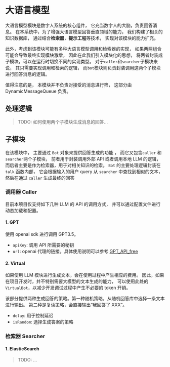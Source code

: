 # 大语言模型

大语言模型模块是数字人系统的核心组件，
它充当数字人的大脑，负责回答消息。
在本系统中，为了增强大语言模型回答垂直领域的能力，
我们构建了相关的知识数据库，
通过结合**检索器**，**提示工程**等技术，
实现对该模块的能力扩充。

此外，考虑到该模块可能有多种大语言模型调用和检索器的实现，
如果两两组合可能会导致最终实现模块激增，
因此在此我们引入模块化的思想，
将两者封装成子模块，可以在运行时切换不同的实现类型。
对于`caller`和`searcher`子模块来说，
其只需要实现调用和检索的逻辑，
而`bot`模块则负责封装调用这两个子模块进行回答消息的逻辑。

值得注意的是，
本模块并不负责对接受的消息进行筛，
这部分由 DynamicMessageQueue 负责。

<!-- ## 功能

-   大模型内核: 此部分可以通过调用 API 或者使用本地部署的大模型，
    是整个模块中最基础的部分。
-   外部知识库：外部知识库则是通过关系型/向量数据库存储，
    并通过消息对知识库进行检索，提取出最关键的知识信息。
-   长期记忆（Optional）：大模型的每次生成结果都是有意义的，
    因此这些回答可以利用在未来的生成当中。长期记忆就是一个缓存，
    当问题命中时，就可以使用此处的缓存进行生成。
-   短期记忆（Optional）：用户在近期回答的问题会被标记，
    如果继续由相同的问题，大模型可能会表示厌烦的情绪。

> 这里的记忆系统可能和 DMQ 优点重合，
> 但是还是有所区别的。此处的记忆模块，更偏向于大脑的海马体，
> 而 DMQ 更偏向于人眼的注意力机制。
>
> 当然，后续可能将 DMQ 融入大语言模型内核中。 -->

## 处理逻辑

> TODO: 如何使用两个子模块生成消息的回答...

## 子模块

在该模块中， 主要通过 `Bot` 对象来提供回答生成的功能 ，
而它又包含`caller` 和 `searcher`两个子模块，
前者用于封装调用外部 API 或者调用本地 LLM 的逻辑，
而后者主要是作为检索器，用于对相关知识的检索。
`Bot` 的主要处理逻辑封装在 `talk` 函数内部，
它会根据输入的用户 query 从 `searcher` 中查找到相似的文本，
然后在通过 `caller` 生成最终的回答

### 调用器 Caller

目前本项目仅支持如下几种 LLM 的 API 的调用方式，
并可以通过配置文件进行动态加载和配置。

#### 1. GPT

使用 openai sdk 进行调用 GPT3.5。

-   `apiKey`: 调用 API 所需要的秘钥
-   `url`: openai 代理的链接。具体使用说明可以参考 [GPT_API_free](http://github.com/chatanywhere/GPT_API_free)

#### 2. Virtual

如果使用 LLM 模块进行生成文本，会在使用过程中产生相应的费用。
因此，如果在项目开发时，并不特别需要大模型的文本生成的能力，
可以使用此处的 `VirtualBot`，以减少开发调试过程中产生不必要的 token 开销。

该部分提供两种生成回答的策略。第一种随机策略，从随机回答库中选择一条文本进行输出。
第二种是复读策略，会直接输出“我回答了 XXX”。

-   `delay`: 用于控制延迟
-   `isRandom`: 选择生成答案的策略

### 检索器 Searcher

#### 1. ElasticSearch

> TODO: ...

